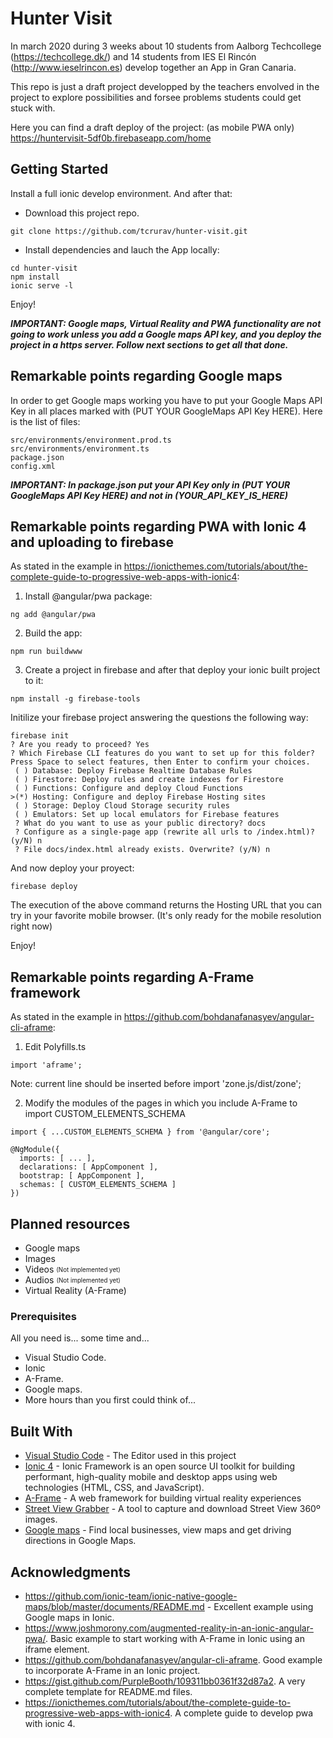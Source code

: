 # Hunter Visit

In march 2020 during 3 weeks about 10 students from Aalborg Techcollege (https://techcollege.dk/) and 14 students from IES El Rincón (http://www.ieselrincon.es) develop together an App in Gran Canaria.

This repo is just a draft project developped by the teachers envolved in the project to explore possibilities and forsee problems students could get stuck with.

Here you can find a draft deploy of the project: (as mobile PWA only)
https://huntervisit-5df0b.firebaseapp.com/home

## Getting Started

Install a full ionic develop environment. And after that:

* Download this project repo.

```
git clone https://github.com/tcrurav/hunter-visit.git
```

* Install dependencies and lauch the App locally:

```
cd hunter-visit
npm install
ionic serve -l
```

Enjoy!

***IMPORTANT: Google maps, Virtual Reality and PWA functionality are not going to work unless you add a Google maps API key, and you deploy the project in a https server. Follow next sections to get all that done.***

## Remarkable points regarding Google maps

In order to get Google maps working you have to put your Google Maps API Key in all places marked with (PUT YOUR GoogleMaps API Key HERE). Here is the list of files:

```
src/environments/environment.prod.ts
src/environments/environment.ts
package.json
config.xml
```

***IMPORTANT: In package.json put your API Key only in (PUT YOUR GoogleMaps API Key HERE) and not in (YOUR_API_KEY_IS_HERE)***

## Remarkable points regarding PWA with Ionic 4 and uploading to firebase

As stated in the example in https://ionicthemes.com/tutorials/about/the-complete-guide-to-progressive-web-apps-with-ionic4:

1. Install @angular/pwa package:

```
ng add @angular/pwa
```

2. Build the app:

```
npm run buildwww
```

3. Create a project in firebase and after that deploy your ionic built project to it:

```
npm install -g firebase-tools
```

Initilize your firebase project answering the questions the following way:

```
firebase init
? Are you ready to proceed? Yes
? Which Firebase CLI features do you want to set up for this folder? Press Space to select features, then Enter to confirm your choices.
 ( ) Database: Deploy Firebase Realtime Database Rules
 ( ) Firestore: Deploy rules and create indexes for Firestore
 ( ) Functions: Configure and deploy Cloud Functions
>(*) Hosting: Configure and deploy Firebase Hosting sites
 ( ) Storage: Deploy Cloud Storage security rules
 ( ) Emulators: Set up local emulators for Firebase features
 ? What do you want to use as your public directory? docs
 ? Configure as a single-page app (rewrite all urls to /index.html)? (y/N) n
 ? File docs/index.html already exists. Overwrite? (y/N) n
```

And now deploy your proyect:

```
firebase deploy
```

The execution of the above command returns the Hosting URL that you can try in your favorite mobile browser. (It's only ready for the mobile resolution right now)

Enjoy!

## Remarkable points regarding A-Frame framework

As stated in the example in https://github.com/bohdanafanasyev/angular-cli-aframe:

1. Edit Polyfills.ts

```
import 'aframe';
```

Note: current line should be inserted before import 'zone.js/dist/zone';


2. Modify the modules of the pages in which you include A-Frame to import CUSTOM_ELEMENTS_SCHEMA

```
import { ...CUSTOM_ELEMENTS_SCHEMA } from '@angular/core';

@NgModule({
  imports: [ ... ],
  declarations: [ AppComponent ],
  bootstrap: [ AppComponent ],
  schemas: [ CUSTOM_ELEMENTS_SCHEMA ]
})
```

## Planned resources

* Google maps
* Images
* Videos <sub><sup>(Not implemented yet)</sup></sub>
* Audios <sub><sup>(Not implemented yet)</sup></sub>
* Virtual Reality (A-Frame) 

### Prerequisites

All you need is... some time and...
* Visual Studio Code.
* Ionic
* A-Frame.
* Google maps.
* More hours than you first could think of...

## Built With

* [Visual Studio Code](https://code.visualstudio.com/) - The Editor used in this project
* [Ionic 4](https://ionicframework.com/docs/intro) - Ionic Framework is an open source UI toolkit for building performant, high-quality mobile and desktop apps using web technologies (HTML, CSS, and JavaScript).
* [A-Frame](https://aframe.io/) - A web framework for building virtual reality experiences
* [Street View Grabber](https://www.purebasic.fr/english/viewtopic.php?f=27&t=50248) - A tool to capture and download Street View 360º images.
* [Google maps]() - Find local businesses, view maps and get driving directions in Google Maps.

## Acknowledgments

* https://github.com/ionic-team/ionic-native-google-maps/blob/master/documents/README.md - Excellent example using Google maps in Ionic.
* https://www.joshmorony.com/augmented-reality-in-an-ionic-angular-pwa/. Basic example to start working with A-Frame in Ionic using an iframe element.
* https://github.com/bohdanafanasyev/angular-cli-aframe. Good example to incorporate A-Frame in an Ionic project.
* https://gist.github.com/PurpleBooth/109311bb0361f32d87a2. A very complete template for README.md files.
* https://ionicthemes.com/tutorials/about/the-complete-guide-to-progressive-web-apps-with-ionic4. A complete guide to develop pwa with ionic 4.